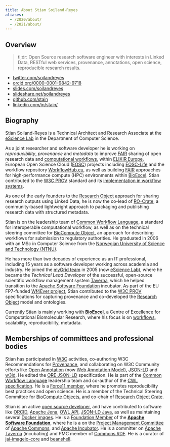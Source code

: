 ```yaml
---
title: About Stian Soiland-Reyes
aliases:
  - /2020/about/
  - /2021/about/
---
```


## Overview

> tl;dr: Open Source research software engineer with interests in Linked Data, RESTful web services, provenance, annotations, open science, reproducible research results.

* [twitter.com/soilandreyes](https://twitter.com/soilandreyes)
* [orcid.org/0000-0001-9842-9718](https://orcid.org/0000-0001-9842-9718)
* [slides.com/soilandreyes](https://slides.com/soilandreyes)
* [slideshare.net/soilandreyes](https://www.slideshare.net/soilandreyes)
* [github.com/stain](https://github.com/stain)
* [linkedin.com/in/stain/](https://www.linkedin.com/in/stain/)

## Biography
Stian Soiland-Reyes is a Technical Architect and Research Associate at the [eScience Lab](https://esciencelab.org.uk/ "eScience Lab at The University of Manchester") in the Department of Computer Science. 

As a joint researcher and software developer he is working on _reproducibility_, _provenance_ and _metadata_ to improve [FAIR](https://www.go-fair.org/fair-principles/ "FAIR principles") sharing of open research data and [computational workflows](https://doi.org/10.1162/dint_a_00033), within [ELIXIR Europe](https://elixir-europe.org/), European Open Science Cloud ([EOSC](https://ec.europa.eu/info/research-and-innovation/strategy/goals-research-and-innovation-policy/open-science/european-open-science-cloud-eosc_en)) projects including [EOSC-Life](https://www.eosc-life.eu/) and the workflow repository [WorkflowHub.eu](https://workflowhub.eu/), as well as building [FAIR](https://www.go-fair.org/fair-principles/) approaches for high-performance compute (HPC) environments within [BioExcel](https://bioexcel.eu/). Stian contributed to the [W3C PROV](https://www.w3.org/TR/prov-overview/) standard and its [implementation in workflow systems](https://doi.org/10.1093/gigascience/giz095 "Sharing interoperable workflow provenance: A review of best practices and their practical application in CWLProv"). 

As one of the early founders to the [Research Object](https://www.researchobject.org/) approach for sharing research outputs using Linked Data, he is now the co-lead of [RO-Crate](https://www.researchobject.org/ro-crate/), a community-based lightweight approach to packaging and publishing research data with structured metadata. 

Stian is on the leadership team of [Common Workflow Language](https://www.commonwl.org/), a standard for interoperable computational workflow, as well as on the technical steering committee for [BioCompute Object](https://www.biocomputeobject.org/), an approach for describing workflows for submission to regulatory authorities. He graduated in 2006 with an MSc in Computer Science from the [Norwegian University of Science and Technology (NTNU)](https://www.ntnu.no/). 

He has more than two decades of experience as an IT professional, including 15 years as a software developer working across academia and industry. He joined the [myGrid team](http://www.mygrid.org.uk/) in 2005 (now [eScience Lab](https://esciencelab.org.uk/ "eScience Lab")), where he became the _Technical Lead Developer_ of the successful, open-source scientific workflow management system [Taverna](http://taverna.incubator.apache.org/), which he helped transition to the [Apache Software Foundation](https://www.apache.org/ "ASF") incubator. As part of the EU FP7-funded [Wf4Ever project](http://www.wf4ever-project.org/), Stian contributed to the [W3C PROV](https://www.w3.org/TR/prov-overview/ "W3C PROV-Overview") specifications for capturing provenance and co-developed the [Research Object](http://www.researchobject.org/) model and ontologies. 

Currently Stian is mainly working with **[BioExcel](http://bioexcel.eu/)**, a Centre of Excellence for Computational Biomolecular Research, where his focus is on [workflows](http://bioexcel.eu/community/interest-groups/workflows-ig/), scalability, reproducibility, metadata.


## Memberships of committees and professional bodies

Stian has participated in [W3C](http://www.w3.org/) activities, co-authoring W3C Recommendations for [Provenance](http://www.w3.org/TR/prov-o/), and collaborating on W3C Community efforts like [Open Annotation](http://www.openannotation.org/spec/core/) (now [Web Annotation Model](https://www.w3.org/TR/annotation-model/)), [JSON-LD](http://json-ld.org/) and [w3id](https://w3id.org/). He edited the [ORE JSON-LD](http://www.openarchives.org/ore/0.9/jsonld) specification. He is part of the [Common Workflow Language](http://www.commonwl.org/) leadership team and co-author of the [CWL specification](http://www.commonwl.org/v1.0/). He is a [Force11 member](https://www.force11.org/users/stian-soiland-reyes), where he promotes reproducibility best practices and open science. He is a member of the Technical Steering Committee for [BioCompute Objects](http://biocomputeobject.org/), and co-chair of [Research Object Crate](http://researchobject.org/ro-crate/).

Stian is an active [open source developer](https://github.com/stain), and have contributed to software like [ORCID](https://github.com/ORCID/ORCID-Source), [Apache Jena](http://jena.apache.org/), [OWL API](https://github.com/owlcs/owlapi), [JSON-LD Java](https://github.com/jsonld-java/jsonld-java), as well as maintaining several [Docker images](https://hub.docker.com/u/stain/).  He is a [Foundation Member](https://www.apache.org/foundation/members) of the **[Apache Software Foundation](http://apache.org/)**, where he is a on the [Project Management Committee](https://www.apache.org/dev/pmc.html) of [Apache Commons](http://commons.apache.org/),  and [Apache Incubator](http://incubator.apache.org/). He is a committer on [Apache Taverna](http://taverna.incubator.apache.org/) (incubating) and PMC member of [Commons RDF](http://commons.apache.org/proper/commons-rdf/). He is a curator of [jai-imageio-core](https://github.com/jai-imageio/jai-imageio-core) and [beanshell](https://github.com/beanshell/beanshell).


